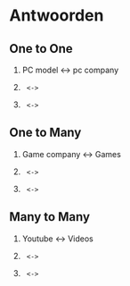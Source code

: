 # Antwoorden

## One to One
1. PC model <-> pc company
2.      <->
3.      <->

## One to Many
1. Game company <-> Games
2.      <->
3.      <->
   
## Many to Many
1. Youtube <-> Videos
2.      <->
3.      <->